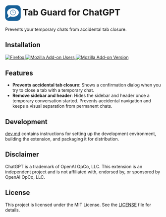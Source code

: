 # <img src="source/icon128.png" width="50" align="center" alt="Icon" style="border-radius: 12px;"> Tab Guard for ChatGPT

Prevents your temporary chats from accidental tab closure.

## Installation

<div>
<a href="https://addons.mozilla.org/firefox/addon/tab-guard-for-chatgpt">
<img src="https://cdnjs.cloudflare.com/ajax/libs/browser-logos/61.1.3/firefox/firefox.svg" width="48" alt="Firefox" valign="middle">
</a>
<a href="https://addons.mozilla.org/firefox/addon/tab-guard-for-chatgpt">
<img valign="middle" alt="Mozilla Add-on Users" src="https://img.shields.io/amo/users/tab-guard-for-chatgpt?style=flat-square&color=success&label=used+by&logo=firefox&logoColor=white">
</a>
<a href="https://addons.mozilla.org/firefox/addon/tab-guard-for-chatgpt">
<img valign="middle" alt="Mozilla Add-on Version" src="https://img.shields.io/amo/v/tab-guard-for-chatgpt?style=flat-square&logo=%20&label=%20">
</a>
</div>

## Features

- **Prevents accidental tab closure**: Shows a confirmation dialog when you try to close a tab with a temporary chat.
- **Remove sidebar and header**: Hides the sidebar and header once a temporary conversation started. Prevents accidental navigation and keeps a visual separation from permanent chats.

## Development

[dev.md](dev.md) contains instructions for setting up the development environment, building the extension, and packaging it for distribution.

## Disclaimer

ChatGPT is a trademark of OpenAI OpCo, LLC. This extension is an independent project and is not affiliated with, endorsed by, or sponsored by OpenAI OpCo, LLC.

## License

This project is licensed under the MIT License. See the [LICENSE](LICENSE) file for details.
